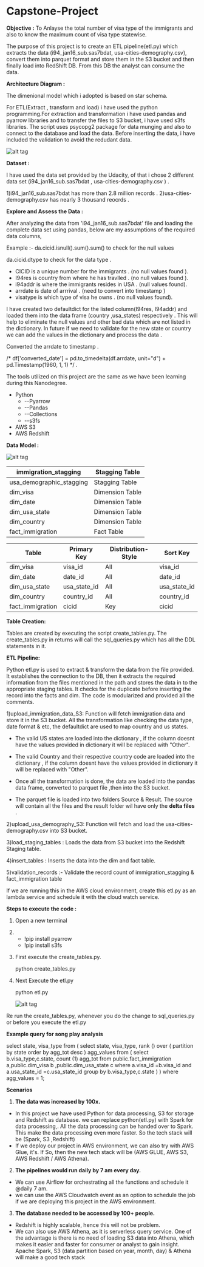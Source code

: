 # Capstone-Project

**Objective :**  To Anlayse the total number of visa type of the immigrants and also to know the maximum count of visa type statewise.

The purpose of this project is to create an ETL pipeline(etl.py) which extracts the data (i94\_jan16\_sub.sas7bdat, usa-cities-demography.csv), convert them into parquet format and store them in the S3 bucket and then finally load into RedShift DB. From this DB the analyst can consume the data.

**Architecture Diagram :**

The dimenional model which i adopted is based on star schema.

For ETL(Extract , transform and load) i have used the python programming.For extraction and transformation i have used pandas and pyarrow libraries and to transfer the files to S3 bucket, i have used s3fs libraries. The script uses psycopg2 package for data munging and also to connect to the database and load the data. Before inserting the data, i have included the validation to avoid the redudant data.

 ![alt tag](https://github.com/TDPrabhu/Capstone-Project/blob/master/Architecture.PNG)
 
**Dataset :**

I have used the data set provided by the Udacity, of that i chose 2 different data set (i94\_jan16\_sub.sas7bdat , usa-cities-demography.csv ) .

   1)i94\_jan16\_sub.sas7bdat has more than 2.8 million records .
   2)usa-cities-demography.csv has nearly 3 thousand reocrds .

**Explore and Assess the Data :**
  
 After analyzing  the data from 'i94\_jan16\_sub.sas7bdat' file and loading the complete data set using pandas, below are my assumptions of the required data columns,

Example :- da.cicid.isnull().sum().sum() to check for the null values

   da.cicid.dtype  to check for the data type .

- CICID is a unique number for the immigrants . (no null values found ).
- I94res is country from where he has travlled . (no null values found ).
- i94addr is where the immigrants resides in USA .  (null values found).
- arrdate is date of arrrival .  (need to convert into timestamp )
- visatype is which type of visa he owns . (no null values found).

I have created two defaultdict for the listed column(I94res, I94addr) and loaded them into the data frame (country ,usa\_states) respectively . This will help to eliminate the null values and other bad data which are not listed in the dictionary. In future if we need to validate for the new state or country we can add the values in the dictionary and process the data .

Converted the arrdate to timestamp .

/\* df[&#39;converted\_date&#39;] =  pd.to\_timedelta(df.arrdate, unit=&quot;d&quot;) + pd.Timestamp(1960, 1, 1) \*/ .

The tools utilized on this project are the same as we have been learning during this Nanodegree.

-  Python
    - --Pyarrow
    - --Pandas
    - --Collections
    - --s3fs
- AWS S3
- AWS Redshift

**Data Model :**

![alt tag](https://github.com/TDPrabhu/Capstone-Project/blob/master/datamodel.PNG)

 
| immigration\_stagging | Stagging Table |
| --- | --- |
| usa\_demographic\_stagging | Stagging Table |
| dim\_visa | Dimension Table |
| dim\_date | Dimension Table |
| dim\_usa\_state | Dimension Table |
| dim\_country | Dimension Table |
| fact\_immigration | Fact Table |

| Table | Primary Key | Distribution-Style | Sort Key |
| --- | --- | --- | --- |
| dim\_visa | visa\_id | All | visa\_id |
| dim\_date | date\_id | All | date\_id |
| dim\_usa\_state | usa\_state\_id | All | usa\_state\_id |
| dim\_country | country\_id | All | country\_id |
| fact\_immigration | cicid | Key | cicid |

**Table Creation:**

Tables are created by executing the script create\_tables.py. The create\_tables.py in returns will call the sql\_queries.py which has all the DDL statements in it.

**ETL Pipeline:**

 Python etl.py is used to extract &amp; transform the data from the file provided. It establishes the connection to the DB, then it extracts the required information from the files mentioned in the path and stores the data in to the appropriate staging tables. It checks for the duplicate before inserting the record into the facts and dim. The code is modularized and provided all the comments.

 1)upload\_immigration\_data\_S3: Function will fetch immigration data and store it in the S3 bucket. All the transformation like checking the data type, date format &amp; etc, the defaultdict are used to map country and us states.

  - The valid US states  are loaded into the dictionary , if the column doesnt have the values provided in dictionary it will be             replaced with "Other".
  
 - The valid Country and their respective country code are loaded into the dictionary , if the column doesnt have the values provided in    dictionary it will be replaced with "Other".

 - Once all the transformation is done, the data are loaded into the pandas data frame, converted to parquet file ,then into the S3        bucket.

 - The parquet file is loaded into two folders Source &amp; Result. The source will contain all the files and the result folder wil have    only the **delta files** .

 2)upload\_usa\_demography\_S3: Function will fetch and load the usa-cities-demography.csv into S3 bucket.
 
 3)load\_staging\_tables : Loads the data from S3 bucket into the Redshift Staging table.
 
 4)insert\_tables : Inserts the data into the dim and fact table.
 
 5)validation\_records :- Validate the record count of immigration\_stagging &amp; fact\_immigration table

If we are running this in the AWS cloud environment, create this etl.py as an lambda service and schedule it with the cloud watch service.

**Steps to execute the code :**

1. Open a new terminal
2. - !pip install pyarrow
   - !pip install s3fs

3. First execute the create\_tables.py.

   python create\_tables.py

4. Next Execute the etl.py

   python etl.py
   
   ![alt tag](https://github.com/TDPrabhu/Capstone-Project/blob/master/etl-pipeline.PNG)

 
Re run the create\_tables.py, whenever you do the change to sql\_queries.py or before you execute the etl.py

**Example query for song play analysis**

select state, visa\_type from
(
select state, visa\_type, rank () over ( partition by state order by agg\_tot desc ) agg\_values
from
(
select b.visa\_type,c.state,
count (1) agg\_tot
from public.fact\_immigration a,public.dim\_visa b ,public.dim\_usa\_state c
where a.visa\_id =b.visa\_id
and a.usa\_state\_id =c.usa\_state\_id
group by b.visa\_type,c.state
) )
where agg\_values = 1;


**Scenarios**

1. **The data was increased by 100x.** 
 
 -  In this project we have used Python for data processing, S3 for storage and Redshift as database. we can replace                         python(etl.py) with Spark for data processing,. All the data processing can be handed over to Spark.  This make the data                 processing even more faster. So the tech stack will be (Spark, S3 ,Redshift)
 - If we deploy our project in AWS environment, we can also try with AWS Glue, it&#39;s. If So, then the new tech stack will be (AWS        GLUE, AWS S3, AWS Redshift / AWS Athena).

2. **The pipelines would run daily by 7 am every day.**  

- We can use Airflow for orchestrating all the functions and schedule it @daily 7 am.
- we can use the AWS Cloudwatch event as an option to schedule the job if we are deploying this project in the AWS environment.

3. **The database needed to be accessed by 100+ people.**

- Redshift is highly scalable, hence this will not be problem.
- We can also use AWS Athena, as it is serverless query service. One of the advantage is there is no need of loading S3 data into         Athena, which makes it easier and faster for consumer or analyst to gain insight. 
  Apache Spark, S3 (data partition based on year, month, day) & Athena will make a good tech stack
